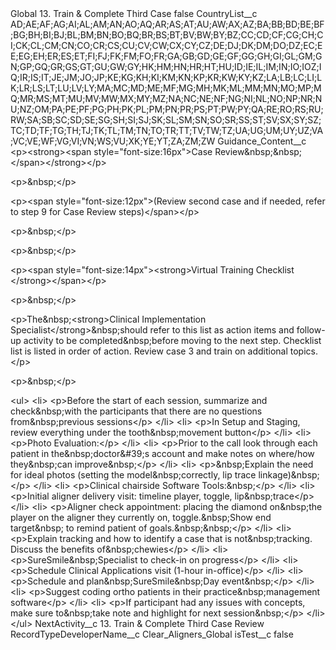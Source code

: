 <?xml version="1.0" encoding="UTF-8"?>
<CustomMetadata xmlns="http://soap.sforce.com/2006/04/metadata" xmlns:xsi="http://www.w3.org/2001/XMLSchema-instance" xmlns:xsd="http://www.w3.org/2001/XMLSchema">
    <label>Global 13. Train &amp; Complete Third Case</label>
    <protected>false</protected>
    <values>
        <field>CountryList__c</field>
        <value xsi:type="xsd:string">AD;AE;AF;AG;AI;AL;AM;AN;AO;AQ;AR;AS;AT;AU;AW;AX;AZ;BA;BB;BD;BE;BF;BG;BH;BI;BJ;BL;BM;BN;BO;BQ;BR;BS;BT;BV;BW;BY;BZ;CC;CD;CF;CG;CH;CI;CK;CL;CM;CN;CO;CR;CS;CU;CV;CW;CX;CY;CZ;DE;DJ;DK;DM;DO;DZ;EC;EE;EG;EH;ER;ES;ET;FI;FJ;FK;FM;FO;FR;GA;GB;GD;GE;GF;GG;GH;GI;GL;GM;GN;GP;GQ;GR;GS;GT;GU;GW;GY;HK;HM;HN;HR;HT;HU;ID;IE;IL;IM;IN;IO;IOZ;IQ;IR;IS;IT;JE;JM;JO;JP;KE;KG;KH;KI;KM;KN;KP;KR;KW;KY;KZ;LA;LB;LC;LI;LK;LR;LS;LT;LU;LV;LY;MA;MC;MD;ME;MF;MG;MH;MK;ML;MM;MN;MO;MP;MQ;MR;MS;MT;MU;MV;MW;MX;MY;MZ;NA;NC;NE;NF;NG;NI;NL;NO;NP;NR;NU;NZ;OM;PA;PE;PF;PG;PH;PK;PL;PM;PN;PR;PS;PT;PW;PY;QA;RE;RO;RS;RU;RW;SA;SB;SC;SD;SE;SG;SH;SI;SJ;SK;SL;SM;SN;SO;SR;SS;ST;SV;SX;SY;SZ;TC;TD;TF;TG;TH;TJ;TK;TL;TM;TN;TO;TR;TT;TV;TW;TZ;UA;UG;UM;UY;UZ;VA;VC;VE;WF;VG;VI;VN;WS;VU;XK;YE;YT;ZA;ZM;ZW</value>
    </values>
    <values>
        <field>Guidance_Content__c</field>
        <value xsi:type="xsd:string">&lt;p&gt;&lt;strong&gt;&lt;span style=&quot;font-size:16px&quot;&gt;Case Review&amp;nbsp;&amp;nbsp;​&lt;/span&gt;&lt;/strong&gt;&lt;/p&gt;

&lt;p&gt;&amp;nbsp;&lt;/p&gt;

&lt;p&gt;&lt;span style=&quot;font-size:12px&quot;&gt;(Review second case and if needed, refer to step 9 for Case Review steps)&lt;/span&gt;&lt;/p&gt;

&lt;p&gt;&amp;nbsp;&lt;/p&gt;

&lt;p&gt;&amp;nbsp;&lt;/p&gt;

&lt;p&gt;&lt;span style=&quot;font-size:14px&quot;&gt;&lt;strong&gt;Virtual Training Checklist​&lt;/strong&gt;&lt;/span&gt;&lt;/p&gt;

&lt;p&gt;&amp;nbsp;&lt;/p&gt;

&lt;p&gt;The&amp;nbsp;&lt;strong&gt;Clinical Implementation Specialist&lt;/strong&gt;&amp;nbsp;should refer to this list as action items and follow-up activity to be completed&amp;nbsp;before moving to the next step. Checklist list is listed in order of action. Review case 3 and train on additional topics.​&lt;/p&gt;

&lt;p&gt;&amp;nbsp;&lt;/p&gt;

&lt;ul&gt;
	&lt;li&gt;
	&lt;p&gt;Before the start of each session, summarize and check&amp;nbsp;with the participants that there are no questions from&amp;nbsp;previous sessions​&lt;/p&gt;
	&lt;/li&gt;
	&lt;li&gt;
	&lt;p&gt;In Setup and Staging, review everything under the tooth&amp;nbsp;movement button​&lt;/p&gt;
	&lt;/li&gt;
	&lt;li&gt;
	&lt;p&gt;Photo Evaluation:​&lt;/p&gt;
	&lt;/li&gt;
	&lt;li&gt;
	&lt;p&gt;Prior to the call look through each patient in the&amp;nbsp;doctor&amp;#39;s account and make notes on where/how they&amp;nbsp;can improve&amp;nbsp;​&lt;/p&gt;
	&lt;/li&gt;
	&lt;li&gt;
	&lt;p&gt;&amp;nbsp;Explain the need for ideal photos (setting the model&amp;nbsp;correctly, lip trace linkage)&amp;nbsp;​&lt;/p&gt;
	&lt;/li&gt;
	&lt;li&gt;
	&lt;p&gt;Clinical chairside Software Tools:&amp;nbsp;​&lt;/p&gt;
	&lt;/li&gt;
	&lt;li&gt;
	&lt;p&gt;Initial aligner delivery visit: timeline player, toggle, lip&amp;nbsp;trace​&lt;/p&gt;
	&lt;/li&gt;
	&lt;li&gt;
	&lt;p&gt;Aligner check appointment: placing the diamond on&amp;nbsp;the player on the aligner they currently on, toggle.&amp;nbsp;Show end target&amp;nbsp; to remind patient of goals.&amp;nbsp;&amp;nbsp;​&lt;/p&gt;
	&lt;/li&gt;
	&lt;li&gt;
	&lt;p&gt;Explain tracking and how to identify a case that is not&amp;nbsp;tracking. Discuss the benefits of&amp;nbsp;chewies​&lt;/p&gt;
	&lt;/li&gt;
	&lt;li&gt;
	&lt;p&gt;SureSmile&amp;nbsp;Specialist to check-in on progress​&lt;/p&gt;
	&lt;/li&gt;
	&lt;li&gt;
	&lt;p&gt;Schedule Clinical Applications visit (1-hour in-office)​&lt;/p&gt;
	&lt;/li&gt;
	&lt;li&gt;
	&lt;p&gt;Schedule and plan&amp;nbsp;SureSmile&amp;nbsp;Day event&amp;nbsp;​&lt;/p&gt;
	&lt;/li&gt;
	&lt;li&gt;
	&lt;p&gt;Suggest coding ortho patients in their practice&amp;nbsp;management software​&lt;/p&gt;
	&lt;/li&gt;
	&lt;li&gt;
	&lt;p&gt;If participant had any issues with concepts, make sure to&amp;nbsp;take note and highlight for next session&amp;nbsp;​&lt;/p&gt;
	&lt;/li&gt;
&lt;/ul&gt;</value>
    </values>
    <values>
        <field>NextActivity__c</field>
        <value xsi:type="xsd:string">13. Train &amp; Complete Third Case Review</value>
    </values>
    <values>
        <field>RecordTypeDeveloperName__c</field>
        <value xsi:type="xsd:string">Clear_Aligners_Global</value>
    </values>
    <values>
        <field>isTest__c</field>
        <value xsi:type="xsd:boolean">false</value>
    </values>
</CustomMetadata>
